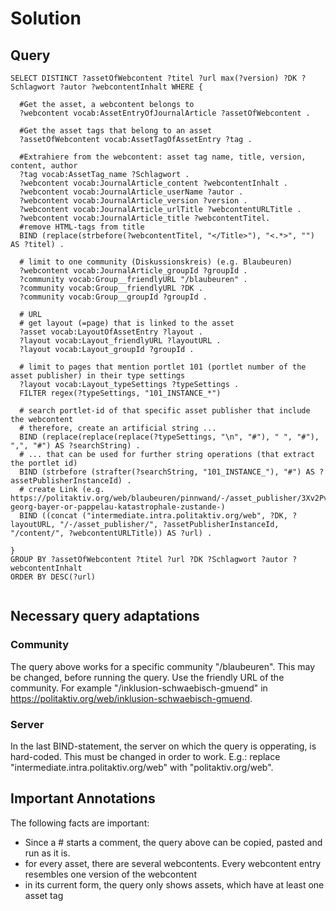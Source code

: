 # Solution

## Query

 
```
SELECT DISTINCT ?assetOfWebcontent ?titel ?url max(?version) ?DK ?Schlagwort ?autor ?webcontentInhalt WHERE { 

  #Get the asset, a webcontent belongs to
  ?webcontent vocab:AssetEntryOfJournalArticle ?assetOfWebcontent .

  #Get the asset tags that belong to an asset
  ?assetOfWebcontent vocab:AssetTagOfAssetEntry ?tag .
  
  #Extrahiere from the webcontent: asset tag name, title, version, content, author
  ?tag vocab:AssetTag_name ?Schlagwort .
  ?webcontent vocab:JournalArticle_content ?webcontentInhalt .
  ?webcontent vocab:JournalArticle_userName ?autor .
  ?webcontent vocab:JournalArticle_version ?version .
  ?webcontent vocab:JournalArticle_urlTitle ?webcontentURLTitle .
  ?webcontent vocab:JournalArticle_title ?webcontentTitel.
  #remove HTML-tags from title
  BIND (replace(strbefore(?webcontentTitel, "</Title>"), "<.*>", "") AS ?titel) .

  # limit to one community (Diskussionskreis) (e.g. Blaubeuren)
  ?webcontent vocab:JournalArticle_groupId ?groupId .
  ?community vocab:Group__friendlyURL "/blaubeuren" .
  ?community vocab:Group__friendlyURL ?DK .
  ?community vocab:Group__groupId ?groupId .

  # URL
  # get layout (=page) that is linked to the asset
  ?asset vocab:LayoutOfAssetEntry ?layout .
  ?layout vocab:Layout_friendlyURL ?layoutURL .
  ?layout vocab:Layout_groupId ?groupId .
  
  # limit to pages that mention portlet 101 (portlet number of the asset publisher) in their type settings
  ?layout vocab:Layout_typeSettings ?typeSettings .
  FILTER regex(?typeSettings, "101_INSTANCE_*") 

  # search portlet-id of that specific asset publisher that include the webcontent
  # therefore, create an artificial string ...
  BIND (replace(replace(replace(?typeSettings, "\n", "#"), " ", "#"), ",", "#") AS ?searchString) .
  # ... that can be used for further string operations (that extract the portlet id)
  BIND (strbefore (strafter(?searchString, "101_INSTANCE_"), "#") AS ?assetPublisherInstanceId) .
  # create Link (e.g. https://politaktiv.org/web/blaubeuren/pinnwand/-/asset_publisher/3Xv2Pv6noxxQ/content/ernst-georg-bayer-or-pappelau-katastrophale-zustande-)
  BIND ((concat ("intermediate.intra.politaktiv.org/web", ?DK, ?layoutURL, "/-/asset_publisher/", ?assetPublisherInstanceId, "/content/", ?webcontentURLTitle)) AS ?url) .

} 
GROUP BY ?assetOfWebcontent ?titel ?url ?DK ?Schlagwort ?autor ?webcontentInhalt
ORDER BY DESC(?url)
 
```

## Necessary query adaptations
### Community
The query above works for a specific community "/blaubeuren". This may be changed, before running the query. Use the friendly URL of the community. For example "/inklusion-schwaebisch-gmuend"  in https://politaktiv.org/web/inklusion-schwaebisch-gmuend.
### Server
In the last BIND-statement, the server on which the query is opperating, is hard-coded. This must be changed in order to work. E.g.:
replace "intermediate.intra.politaktiv.org/web" with "politaktiv.org/web".

## Important Annotations
The following facts are important:
* Since a \# starts a comment, the query above can be copied, pasted and run as it is. 
* for every asset, there are several webcontents. Every webcontent entry resembles one version of the webcontent
* in its current form, the query only shows assets, which have at least one asset tag 




















